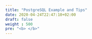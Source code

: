 ```yaml
---
title: "PostgreSQL Example and Tips"
date: 2020-04-24T22:47:10+02:00
draft: false
weight : 500
pre: "<b> </b>"
---
```



